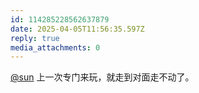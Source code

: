 ```yaml
---
id: 114285228562637879
date: 2025-04-05T11:56:35.597Z
reply: true
media_attachments: 0
---
```


[@sun](https://jiong.us/@sun) 上一次专门来玩，就走到对面走不动了。

